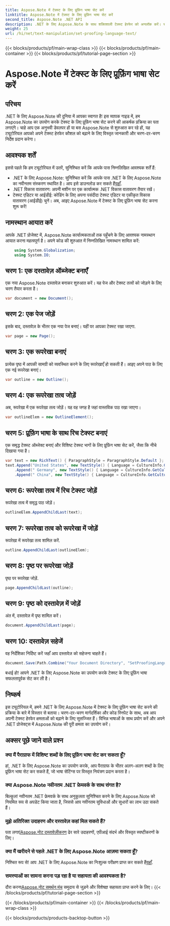 ```yaml
---
title: Aspose.Note में टेक्स्ट के लिए प्रूफ़िंग भाषा सेट करें
linktitle: Aspose.Note में टेक्स्ट के लिए प्रूफ़िंग भाषा सेट करें
second_title: Aspose.Note .NET API
description: .NET के लिए Aspose.Note के साथ शक्तिशाली टेक्स्ट हेरफेर को अनलॉक करें। चरण-दर-चरण मार्गदर्शन के साथ सहजता से प्रूफ़िंग भाषा सेट करें। अभी अपने .NET प्रोजेक्ट्स को बेहतर बनाएं!
weight: 25
url: /hi/net/text-manipulation/set-proofing-language-text/
---
```


{{< blocks/products/pf/main-wrap-class >}}
{{< blocks/products/pf/main-container >}}
{{< blocks/products/pf/tutorial-page-section >}}

# Aspose.Note में टेक्स्ट के लिए प्रूफ़िंग भाषा सेट करें

## परिचय
.NET के लिए Aspose.Note की दुनिया में आपका स्वागत है! इस व्यापक गाइड में, हम Aspose.Note का उपयोग करके टेक्स्ट के लिए प्रूफ़िंग भाषा सेट करने की आकर्षक प्रक्रिया का पता लगाएंगे। चाहे आप एक अनुभवी डेवलपर हों या बस Aspose.Note से शुरुआत कर रहे हों, यह ट्यूटोरियल आपको अपने टेक्स्ट हेरफेर कौशल को बढ़ाने के लिए विस्तृत जानकारी और चरण-दर-चरण निर्देश प्रदान करेगा।
## आवश्यक शर्तें
इससे पहले कि हम ट्यूटोरियल में उतरें, सुनिश्चित करें कि आपके पास निम्नलिखित आवश्यक शर्तें हैं:
- .NET के लिए Aspose.Note: सुनिश्चित करें कि आपके पास .NET के लिए Aspose.Note का नवीनतम संस्करण स्थापित है। आप इसे डाउनलोड कर सकते हैं[यहाँ](https://releases.aspose.com/note/net/).
- .NET विकास वातावरण: अपनी मशीन पर एक कार्यात्मक .NET विकास वातावरण तैयार रखें।
- टेक्स्ट एडिटर या आईडीई: कोडिंग के लिए अपना पसंदीदा टेक्स्ट एडिटर या एकीकृत विकास वातावरण (आईडीई) चुनें।
अब, आइए Aspose.Note में टेक्स्ट के लिए प्रूफ़िंग भाषा सेट करना शुरू करें!
## नामस्थान आयात करें
आपके .NET प्रोजेक्ट में, Aspose.Note कार्यात्मकताओं तक पहुँचने के लिए आवश्यक नामस्थान आयात करना महत्वपूर्ण है। अपने कोड की शुरुआत में निम्नलिखित नामस्थान शामिल करें:
```csharp
    using System.Globalization;
    using System.IO;
```
## चरण 1: एक दस्तावेज़ ऑब्जेक्ट बनाएँ
एक नया Aspose.Note दस्तावेज़ बनाकर शुरुआत करें। यह पेज और टेक्स्ट तत्वों को जोड़ने के लिए चरण तैयार करता है।
```csharp
var document = new Document();
```
## चरण 2: एक पेज जोड़ें
इसके बाद, दस्तावेज़ के भीतर एक नया पेज बनाएं। यहीं पर आपका टेक्स्ट रखा जाएगा.
```csharp
var page = new Page();
```
## चरण 3: एक रूपरेखा बनाएं
प्रत्येक पृष्ठ में आपकी सामग्री को व्यवस्थित करने के लिए रूपरेखाएँ हो सकती हैं। आइए अपने पाठ के लिए एक नई रूपरेखा बनाएं।
```csharp
var outline = new Outline();
```
## चरण 4: एक रूपरेखा तत्व जोड़ें
अब, रूपरेखा में एक रूपरेखा तत्व जोड़ें। यह वह जगह है जहां वास्तविक पाठ रखा जाएगा।
```csharp
var outlineElem = new OutlineElement();
```
## चरण 5: प्रूफ़िंग भाषा के साथ रिच टेक्स्ट बनाएं
एक समृद्ध टेक्स्ट ऑब्जेक्ट बनाएं और विशिष्ट टेक्स्ट भागों के लिए प्रूफ़िंग भाषा सेट करें, जैसा कि नीचे दिखाया गया है।
```csharp
var text = new RichText() { ParagraphStyle = ParagraphStyle.Default };
text.Append("United States", new TextStyle() { Language = CultureInfo.GetCultureInfo("en-US") })
    .Append(" Germany", new TextStyle() { Language = CultureInfo.GetCultureInfo("de-DE") })
    .Append(" China", new TextStyle() { Language = CultureInfo.GetCultureInfo("zh-CN") });
```
## चरण 6: रूपरेखा तत्व में रिच टेक्स्ट जोड़ें
रूपरेखा तत्व में समृद्ध पाठ जोड़ें।
```csharp
outlineElem.AppendChildLast(text);
```
## चरण 7: रूपरेखा तत्व को रूपरेखा में जोड़ें
रूपरेखा में रूपरेखा तत्व शामिल करें.
```csharp
outline.AppendChildLast(outlineElem);
```
## चरण 8: पृष्ठ पर रूपरेखा जोड़ें
पृष्ठ पर रूपरेखा जोड़ें.
```csharp
page.AppendChildLast(outline);
```
## चरण 9: पृष्ठ को दस्तावेज़ में जोड़ें
अंत में, दस्तावेज़ में पृष्ठ शामिल करें।
```csharp
document.AppendChildLast(page);
```
## चरण 10: दस्तावेज़ सहेजें
वह निर्देशिका निर्दिष्ट करें जहाँ आप दस्तावेज़ को सहेजना चाहते हैं।
```csharp
document.Save(Path.Combine("Your Document Directory", "SetProofingLanguageForText.one"));
```
बधाई हो! आपने .NET के लिए Aspose.Note का उपयोग करके टेक्स्ट के लिए प्रूफ़िंग भाषा सफलतापूर्वक सेट कर ली है।
## निष्कर्ष
इस ट्यूटोरियल में, हमने .NET के लिए Aspose.Note में टेक्स्ट के लिए प्रूफ़िंग भाषा सेट करने की प्रक्रिया के बारे में विस्तार से बताया। चरण-दर-चरण मार्गदर्शिका और कोड स्निपेट के साथ, अब आप अपनी टेक्स्ट हेरफेर क्षमताओं को बढ़ाने के लिए सुसज्जित हैं। विभिन्न भाषाओं के साथ प्रयोग करें और अपने .NET प्रोजेक्ट्स में Aspose.Note की पूरी क्षमता का उपयोग करें।

## अक्सर पूछे जाने वाले प्रश्न
### क्या मैं पैराग्राफ में विशिष्ट शब्दों के लिए प्रूफ़िंग भाषा सेट कर सकता हूँ?
हां, .NET के लिए Aspose.Note का उपयोग करके, आप पैराग्राफ के भीतर अलग-अलग शब्दों के लिए प्रूफ़िंग भाषा सेट कर सकते हैं, जो भाषा सेटिंग्स पर विस्तृत नियंत्रण प्रदान करता है।
### क्या Aspose.Note नवीनतम .NET फ्रेमवर्क के साथ संगत है?
बिल्कुल! नवीनतम .NET फ्रेमवर्क के साथ अनुकूलता सुनिश्चित करने के लिए Aspose.Note को नियमित रूप से अपडेट किया जाता है, जिससे आप नवीनतम सुविधाओं और सुधारों का लाभ उठा सकते हैं।
### मुझे अतिरिक्त उदाहरण और दस्तावेज़ कहां मिल सकते हैं?
 पता लगाएं[Aspose.नोट दस्तावेज़ीकरण](https://reference.aspose.com/note/net/) ढेर सारे उदाहरणों, एपीआई संदर्भ और विस्तृत स्पष्टीकरणों के लिए।
### क्या मैं खरीदने से पहले .NET के लिए Aspose.Note आज़मा सकता हूँ?
 निश्चित रूप से! आप .NET के लिए Aspose.Note का निःशुल्क परीक्षण प्राप्त कर सकते हैं[यहाँ](https://releases.aspose.com/).
### समस्याओं का सामना करना पड़ रहा है या सहायता की आवश्यकता है?
 दौरा करना[Aspose.नोट समर्थन मंच](https://forum.aspose.com/c/note/28) समुदाय से जुड़ने और विशेषज्ञ सहायता प्राप्त करने के लिए।
{{< /blocks/products/pf/tutorial-page-section >}}

{{< /blocks/products/pf/main-container >}}
{{< /blocks/products/pf/main-wrap-class >}}

{{< blocks/products/products-backtop-button >}}

